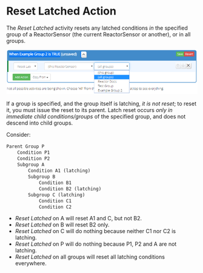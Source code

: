 # Reset Latched Action

The _Reset Latched_ activity resets any latched conditions *in* the specified group of a ReactorSensor (the current ReactorSensor or another), or in all groups.

![Reset Latched Action](images/reset-latched-action.png)

If a group is specified, and the group itself is latching, *it is not reset*; to reset it, you must issue the reset to its parent. Latch reset occurs *only in immediate child conditions/groups* of the specified group, and does not descend into child groups.

Consider:
```
Parent Group P
    Condition P1
    Condition P2
    Subgroup A
        Condition A1 (latching)
        Subgroup B
            Condition B1
            Condition B2 (latching)
        Subgroup C (latching)
            Condition C1
            Condition C2
```

* *Reset Latched* on A will reset A1 and C, but not B2.
* *Reset Latched* on B will reset B2 only.
* *Reset Latched* on C will do nothing because neither C1 nor C2 is latching.
* *Reset Latched* on P will do nothing because P1, P2 and A are not latching.
* *Reset Latched* on all groups will reset all latching conditions everywhere.